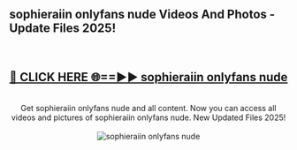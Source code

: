<h2>sophieraiin onlyfans nude Videos And Photos - Update Files 2025!</h2>
<br>
<div align="center">
<h2><a href="https://linkcuts.com/hfmhzwbr" rel="nofollow">🔴 CLICK HERE 🌐==►► sophieraiin onlyfans nude</a></h2>
<br>
Get sophieraiin onlyfans nude and all content. Now you can access all videos and pictures of sophieraiin onlyfans nude. New Updated Files 2025!
<br>
<br>
<a href="https://linkcuts.com/hfmhzwbr" rel="nofollow" data-target="animated-image.originalLink"><img src="https://i.ibb.co.com/WyWwxjT/player-gif2.gif" alt="sophieraiin onlyfans nude" style="max-width: 100%; display: inline-block;" data-target="animated-image.originalImage"></a>
</div>
<br>